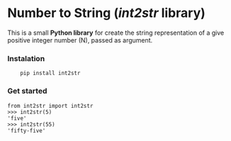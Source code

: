 # Number to String (_int2str_ library)
This is a small **Python library** for create the string representation of a give positive integer number (N),
passed as argument.

### Instalation
```
    pip install int2str
```


### Get started
```
from int2str import int2str
>>> int2str(5)
'five'
>>> int2str(55)
'fifty-five'
```
